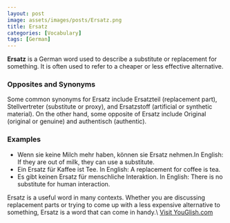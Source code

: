 ```yaml
---
layout: post
image: assets/images/posts/Ersatz.png
title: Ersatz
categories: [Vocabulary]
tags: [German]
---
```


**Ersatz** is a German word used to describe a substitute or replacement for something. It is often used to refer to a cheaper or less effective alternative. 

### Opposites and Synonyms

Some common synonyms for Ersatz include Ersatzteil (replacement part), Stellvertreter (substitute or proxy), and Ersatzstoff (artificial or synthetic material). On the other hand, some opposite of Ersatz include Original (original or genuine) and authentisch (authentic).

### Examples

- Wenn sie keine Milch mehr haben, können sie Ersatz nehmen.In English: If they are out of milk, they can use a substitute.
- Ein Ersatz für Kaffee ist Tee. In English: A replacement for coffee is tea.
- Es gibt keinen Ersatz für menschliche Interaktion. In English: There is no substitute for human interaction.

Ersatz is a useful word in many contexts. Whether you are discussing replacement parts or trying to come up with a less expensive alternative to something, Ersatz is a word that can come in handy.\ <a id="yg-widget-0" class="youglish-widget" data-query="Ersatz" data-lang="german" data-components="8412" data-auto-start="0" data-bkg-color="theme_light" data-title="How%20to%20pronounce%20Ersatz%20in%20German"  rel="nofollow" href="https://youglish.com">Visit YouGlish.com</a><script async src="https://youglish.com/public/emb/widget.js" charset="utf-8"></script>